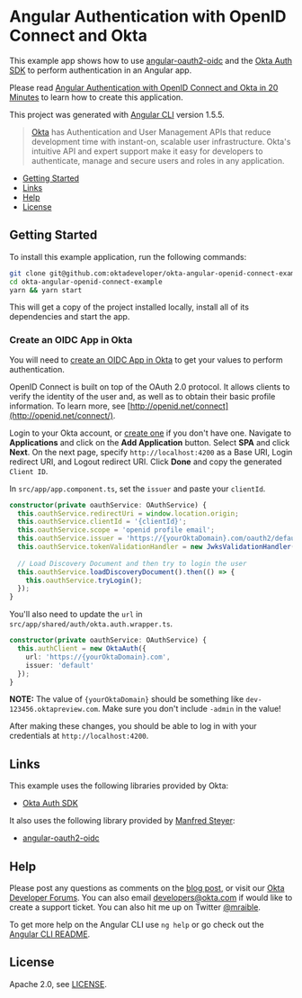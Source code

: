 # Angular Authentication with OpenID Connect and Okta

This example app shows how to use [angular-oauth2-oidc](https://github.com/manfredsteyer/angular-oauth2-oidc) and the 
[Okta Auth SDK](https://github.com/okta/okta-auth-js) to perform authentication in an Angular app.

Please read [Angular Authentication with OpenID Connect and Okta in 20 Minutes](http://developer.okta.com/blog/2017/04/17/angular-authentication-with-oidc) to learn how to create this application.

This project was generated with [Angular CLI](https://github.com/angular/angular-cli) version 1.5.5.

> [Okta](https://developer.okta.com/) has Authentication and User Management APIs that reduce development time with instant-on, scalable user infrastructure. Okta's intuitive API and expert support make it easy for developers to authenticate, manage and secure users and roles in any application.

* [Getting Started](#getting-started)
* [Links](#links)
* [Help](#help)
* [License](#license)

## Getting Started

To install this example application, run the following commands:

```bash
git clone git@github.com:oktadeveloper/okta-angular-openid-connect-example.git
cd okta-angular-openid-connect-example
yarn && yarn start
```

This will get a copy of the project installed locally, install all of its dependencies and start the app.

### Create an OIDC App in Okta

You will need to [create an OIDC App in Okta](https://developer.okta.com/blog/2017/04/17/angular-authentication-with-oidc#create-an-openid-connect-app-in-okta) to get your values to perform authentication. 

OpenID Connect is built on top of the OAuth 2.0 protocol. It allows clients to verify the identity of the user and, as well as to obtain their basic profile information. To learn more, see [http://openid.net/connect](http://openid.net/connect/).

Login to your Okta account, or [create one](https://developer.okta.com/signup/) if you don't have one. Navigate to **Applications** and click on the **Add Application** button. Select **SPA** and click **Next**. On the next page, specify `http://localhost:4200` as a Base URI, Login redirect URI, and Logout redirect URI. Click **Done** and copy the generated `Client ID`.

In `src/app/app.component.ts`, set the `issuer` and paste your `clientId`.

```typescript
constructor(private oauthService: OAuthService) {
  this.oauthService.redirectUri = window.location.origin;
  this.oauthService.clientId = '{clientId}';
  this.oauthService.scope = 'openid profile email';
  this.oauthService.issuer = 'https://{yourOktaDomain}.com/oauth2/default';
  this.oauthService.tokenValidationHandler = new JwksValidationHandler();
  
  // Load Discovery Document and then try to login the user
  this.oauthService.loadDiscoveryDocument().then(() => {
    this.oauthService.tryLogin();
  });
}
```

You'll also need to update the `url` in `src/app/shared/auth/okta.auth.wrapper.ts`.

```typescript
constructor(private oauthService: OAuthService) {
  this.authClient = new OktaAuth({
    url: 'https://{yourOktaDomain}.com',
    issuer: 'default'
  });
}
```

**NOTE:** The value of `{yourOktaDomain}` should be something like `dev-123456.oktapreview.com`. Make sure you don't include `-admin` in the value!

After making these changes, you should be able to log in with your credentials at `http://localhost:4200`.

## Links

This example uses the following libraries provided by Okta:

* [Okta Auth SDK](https://github.com/okta/okta-auth-js)

It also uses the following library provided by [Manfred Steyer](https://github.com/manfredsteyer):

* [angular-oauth2-oidc](https://github.com/manfredsteyer/angular-oauth2-oidc)

## Help

Please post any questions as comments on the [blog post](http://developer.okta.com/blog/2017/04/17/angular-authentication-with-oidc), or visit our [Okta Developer Forums](https://devforum.okta.com/). You can also email developers@okta.com if would like to create a support ticket. You can also hit me up on Twitter [@mraible](https://twitter.com/mraible).

To get more help on the Angular CLI use `ng help` or go check out the [Angular CLI README](https://github.com/angular/angular-cli/blob/master/README.md).

## License

Apache 2.0, see [LICENSE](LICENSE).
